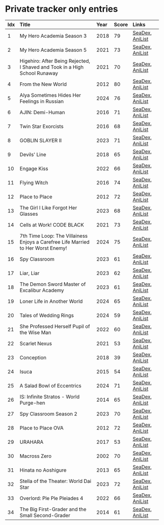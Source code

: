 # Private tracker only entries
| Idx | Title                                                                            | Year | Score | Links                                                                              |
| :---| :--------------------------------------------------------------------------------| :----| :-----| :----------------------------------------------------------------------------------|
| 1   | My Hero Academia Season 3                                                        | 2018 | 79    | [SeaDex](https://releases.moe/100166/), [AniList](https://anilist.co/anime/100166) |
| 2   | My Hero Academia Season 5                                                        | 2021 | 73    | [SeaDex](https://releases.moe/117193/), [AniList](https://anilist.co/anime/117193) |
| 3   | Higehiro: After Being Rejected, I Shaved and Took in a High School Runaway       | 2021 | 70    | [SeaDex](https://releases.moe/114232/), [AniList](https://anilist.co/anime/114232) |
| 4   | From the New World                                                               | 2012 | 80    | [SeaDex](https://releases.moe/13125/), [AniList](https://anilist.co/anime/13125)   |
| 5   | Alya Sometimes Hides Her Feelings in Russian                                     | 2024 | 76    | [SeaDex](https://releases.moe/162804/), [AniList](https://anilist.co/anime/162804) |
| 6   | AJIN: Demi-Human                                                                 | 2016 | 71    | [SeaDex](https://releases.moe/21341/), [AniList](https://anilist.co/anime/21341)   |
| 7   | Twin Star Exorcists                                                              | 2016 | 68    | [SeaDex](https://releases.moe/21499/), [AniList](https://anilist.co/anime/21499)   |
| 8   | GOBLIN SLAYER II                                                                 | 2023 | 71    | [SeaDex](https://releases.moe/129188/), [AniList](https://anilist.co/anime/129188) |
| 9   | Devils' Line                                                                     | 2018 | 65    | [SeaDex](https://releases.moe/99531/), [AniList](https://anilist.co/anime/99531)   |
| 10  | Engage Kiss                                                                      | 2022 | 66    | [SeaDex](https://releases.moe/146625/), [AniList](https://anilist.co/anime/146625) |
| 11  | Flying Witch                                                                     | 2016 | 74    | [SeaDex](https://releases.moe/21284/), [AniList](https://anilist.co/anime/21284)   |
| 12  | Place to Place                                                                   | 2012 | 72    | [SeaDex](https://releases.moe/12291/), [AniList](https://anilist.co/anime/12291)   |
| 13  | The Girl I Like Forgot Her Glasses                                               | 2023 | 68    | [SeaDex](https://releases.moe/160188/), [AniList](https://anilist.co/anime/160188) |
| 14  | Cells at Work! CODE BLACK                                                        | 2021 | 73    | [SeaDex](https://releases.moe/117533/), [AniList](https://anilist.co/anime/117533) |
| 15  | 7th Time Loop: The Villainess Enjoys a Carefree Life Married to Her Worst Enemy! | 2024 | 75    | [SeaDex](https://releases.moe/168374/), [AniList](https://anilist.co/anime/168374) |
| 16  | Spy Classroom                                                                    | 2023 | 61    | [SeaDex](https://releases.moe/146323/), [AniList](https://anilist.co/anime/146323) |
| 17  | Liar, Liar                                                                       | 2023 | 62    | [SeaDex](https://releases.moe/131863/), [AniList](https://anilist.co/anime/131863) |
| 18  | The Demon Sword Master of Excalibur Academy                                      | 2023 | 61    | [SeaDex](https://releases.moe/140501/), [AniList](https://anilist.co/anime/140501) |
| 19  | Loner Life in Another World                                                      | 2024 | 65    | [SeaDex](https://releases.moe/173693/), [AniList](https://anilist.co/anime/173693) |
| 20  | Tales of Wedding Rings                                                           | 2024 | 59    | [SeaDex](https://releases.moe/160389/), [AniList](https://anilist.co/anime/160389) |
| 21  | She Professed Herself Pupil of the Wise Man                                      | 2022 | 60    | [SeaDex](https://releases.moe/119056/), [AniList](https://anilist.co/anime/119056) |
| 22  | Scarlet Nexus                                                                    | 2021 | 53    | [SeaDex](https://releases.moe/131150/), [AniList](https://anilist.co/anime/131150) |
| 23  | Conception                                                                       | 2018 | 39    | [SeaDex](https://releases.moe/101609/), [AniList](https://anilist.co/anime/101609) |
| 24  | Isuca                                                                            | 2015 | 54    | [SeaDex](https://releases.moe/20746/), [AniList](https://anilist.co/anime/20746)   |
| 25  | A Salad Bowl of Eccentrics                                                       | 2024 | 71    | [SeaDex](https://releases.moe/166828/), [AniList](https://anilist.co/anime/166828) |
| 26  | IS: Infinite Stratos - World Purge-hen                                           | 2014 | 65    | [SeaDex](https://releases.moe/20571/), [AniList](https://anilist.co/anime/20571)   |
| 27  | Spy Classroom Season 2                                                           | 2023 | 70    | [SeaDex](https://releases.moe/163542/), [AniList](https://anilist.co/anime/163542) |
| 28  | Place to Place OVA                                                               | 2012 | 72    | [SeaDex](https://releases.moe/16273/), [AniList](https://anilist.co/anime/16273)   |
| 29  | URAHARA                                                                          | 2017 | 53    | [SeaDex](https://releases.moe/98513/), [AniList](https://anilist.co/anime/98513)   |
| 30  | Macross Zero                                                                     | 2002 | 70    | [SeaDex](https://releases.moe/194/), [AniList](https://anilist.co/anime/194)       |
| 31  | Hinata no Aoshigure                                                              | 2013 | 65    | [SeaDex](https://releases.moe/20471/), [AniList](https://anilist.co/anime/20471)   |
| 32  | Stella of the Theater: World Dai Star                                            | 2023 | 72    | [SeaDex](https://releases.moe/157765/), [AniList](https://anilist.co/anime/157765) |
| 33  | Overlord: Ple Ple Pleiades 4                                                     | 2022 | 66    | [SeaDex](https://releases.moe/151898/), [AniList](https://anilist.co/anime/151898) |
| 34  | The Big First-Grader and the Small Second-Grader                                 | 2014 | 61    | [SeaDex](https://releases.moe/20504/), [AniList](https://anilist.co/anime/20504)   |